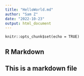 ```yaml
---
title: "HelloWorld.md"
author: "Sam Z"
date: "2022-10-23"
output: html_document
---
```


```{r setup, include=FALSE}
knitr::opts_chunk$set(echo = TRUE)
```

## R Markdown

## This is a markdown file

